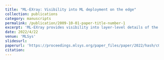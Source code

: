 ```yaml
---
title: "ML-EXray: Visibility into ML deployment on the edge"
collection: publications
category: manuscripts
permalink: /publication/2009-10-01-paper-title-number-1
excerpt: 'ML-EXray provides visibility into layer-level details of the ML execution, helps developers analyze and debug cloud-to-edge deployment issues.'
date: 2022/4/22
venue: 'MLSys'
slidesurl: 
paperurl: 'https://proceedings.mlsys.org/paper_files/paper/2022/hash/c04f25be56ab86371563568dce31808f-Abstract.html'
citation: 
---
```


